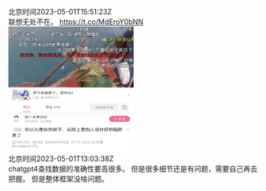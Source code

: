 北京时间2023-05-01T15:51:23Z<br>联想无处不在。 https://t.co/MdEroY0bNN<br><img src='/temp/2023/1652943785700257794_0.jpg' width='250' height='250'><br>北京时间2023-05-01T13:03:38Z<br>chatgpt4查找数据的准确性要高很多。
但是很多细节还是有问题，需要自己再去把握。
但是整体框架没啥问题。<br><br>